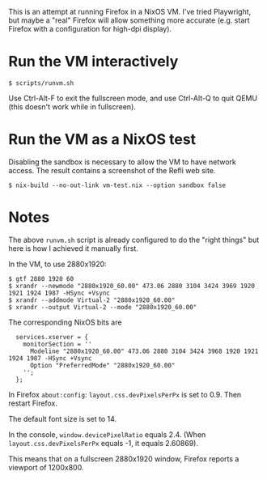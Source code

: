 This is an attempt at running Firefox in a NixOS VM. I've tried Playwright, but
maybe a "real" Firefox will allow something more accurate (e.g. start Firefox
with a configuration for high-dpi display).

# Run the VM interactively

```
$ scripts/runvm.sh
```

Use Ctrl-Alt-F to exit the fullscreen mode, and use Ctrl-Alt-Q to quit QEMU
(this doesn't work while in fullscreen).

# Run the VM as a NixOS test

Disabling the sandbox is necessary to allow the VM to have network access. The
result contains a screenshot of the Refli web site.

```
$ nix-build --no-out-link vm-test.nix --option sandbox false
```

# Notes

The above `runvm.sh` script is already configured to do the "right things" but
here is how I achieved it manually first.

In the VM, to use 2880x1920:

```
$ gtf 2880 1920 60
$ xrandr --newmode "2880x1920_60.00" 473.06 2880 3104 3424 3969 1920 1921 1924 1987 -HSync +Vsync
$ xrandr --addmode Virtual-2 "2880x1920_60.00"
$ xrandr --output Virtual-2 --mode "2880x1920_60.00"
```

The corresponding NixOS bits are

```
  services.xserver = {
    monitorSection = ''
      Modeline "2880x1920_60.00" 473.06 2880 3104 3424 3968 1920 1921 1924 1987 -HSync +Vsync
      Option "PreferredMode" "2880x1920_60.00"
    '';
  };
```

In Firefox `about:config`: `layout.css.devPixelsPerPx` is set to 0.9. Then
restart Firefox.

The default font size is set to 14.

In the console, `window.devicePixelRatio` equals 2.4. (When
`layout.css.devPixelsPerPx` equals -1, it equals 2.60869).

This means that on a fullscreen 2880x1920 window, Firefox reports a viewport of
1200x800.
